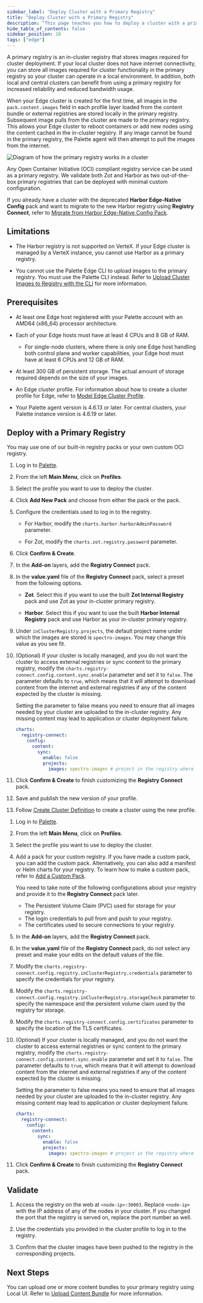 ```yaml
---
sidebar_label: "Deploy Cluster with a Primary Registry"
title: "Deploy Cluster with a Primary Registry"
description: "This page teaches you how to deploy a cluster with a primary registry."
hide_table_of_contents: false
sidebar_position: 10
tags: ["edge"]
---
```


A primary registry is an in-cluster registry that stores images required for cluster deployment. If your local cluster
does not have internet connectivity, you can store all images required for cluster functionality in the primary registry
so your cluster can operate in a local environment. In addition, both local and central clusters can benefit from using
a primary registry for increased reliability and reduced bandwidth usage.

When your Edge cluster is created for the first time, all images in the `pack.content.images` field in each profile
layer loaded from the content bundle or external registries are stored locally in the primary registry. Subsequent image
pulls from the cluster are made to the primary registry. This allows your Edge cluster to reboot containers or add new
nodes using the content cached in the in-cluster registry. If any image cannot be found in the primary registry, the
Palette agent will then attempt to pull the images from the internet.

![Diagram of how the primary registry works in a cluster](/clusters_edge_registries_primary-registry.webp)

Any Open Container Initiative (OCI) compliant registry service can be used as a primary registry. We validate both Zot
and Harbor as two out-of-the-box primary registries that can be deployed with minimal custom configuration.

If you already have a cluster with the deprecated **Harbor Edge-Native Config** pack and want to migrate to the new
Harbor registry using **Registry Connect**, refer to
[Migrate from Harbor Edge-Native Config Pack](./migrate-edge-native-config.md).

## Limitations

- The Harbor registry is not supported on VerteX. If your Edge cluster is managed by a VerteX instance, you cannot use
  Harbor as a primary registry.

- You cannot use the Palette Edge CLI to upload images to the primary registry. You must use the Palette CLI instead.
  Refer to [Upload Cluster Images to Registry with the CLI](./upload-images-to-registry.md) for more information.

## Prerequisites

- At least one Edge host registered with your Palette account with an AMD64 (x86_64) processor architecture.

- Each of your Edge hosts must have at least 4 CPUs and 8 GB of RAM.

  - For single-node clusters, where there is only one Edge host handling both control plane and worker capabilities,
    your Edge host must have at least 6 CPUs and 12 GB of RAM.

- At least 300 GB of persistent storage. The actual amount of storage required depends on the size of your images.

- An Edge cluster profile. For information about how to create a cluster profile for Edge, refer to
  [Model Edge Cluster Profile](../../site-deployment/model-profile.md).

- Your Palette agent version is 4.6.13 or later. For central clusters, your Palette instance version is 4.6.19 or later.

## Deploy with a Primary Registry

You may use one of our built-in registry packs or your own custom OCI registry.

<Tabs group="Registry type">

<TabItem value="Built-in Registry Packs">

1. Log in to [Palette](https://console.spectrocloud.com).

2. From the left **Main Menu**, click on **Profiles**.

3. Select the profile you want to use to deploy the cluster.

<!-- prettier-ignore-start -->

4. Click **Add New Pack** and choose from either the
   <VersionedLink text="Harbor" url="/integrations/packs/?pack=harbor" /> pack or the
   <VersionedLink text="Zot" url="/integrations/packs/?pack=zot" /> pack.
<!-- prettier-ignore-end-->

5. Configure the credentials used to log in to the registry.

   - For Harbor, modify the `charts.harbor.harborAdminPassword` parameter.

   - For Zot, modify the `charts.zot.registry.password` parameter.

6. Click **Confirm & Create**.

7. In the **Add-on** layers, add the **Registry Connect** pack.

8. In the **value.yaml** file of the **Registry Connect** pack, select a preset from the following options.

   - **Zot**. Select this if you want to use the built **Zot Internal Registry** pack and use Zot as your in-cluster
     primary registry.

   - **Harbor**. Select this if you want to use the built **Harbor Internal Registry** pack and use Harbor as your
     in-cluster primary registry.

9. Under `inClusterRegistry.projects`, the default project name under which the images are stored is `spectro-images`.
   You may change this value as you see fit.

10. (Optional) If your cluster is locally managed, and you do not want the cluster to access external registries or sync
    content to the primary registry, modify the `charts.registry-connect.config.content.sync.enable` parameter and set
    it to `false`. The parameter defaults to `true`, which means that it will attempt to download content from the
    internet and external registries if any of the content expected by the cluster is missing.

    Setting the parameter to false means you need to ensure that all images needed by your cluster are uploaded to the
    in-cluster registry. Any missing content may lead to application or cluster deployment failure.

    ```yaml {6}
    charts:
      registry-connect:
        config:
          content:
            sync:
              enable: false
              projects:
                images: spectro-images # project in the registry where docker images will be stored
    ```

11. Click **Confirm & Create** to finish customizing the **Registry Connect** pack.

12. Save and publish the new version of your profile.

13. Follow [Create Cluster Definition](../cluster-deployment.md) to create a cluster using the new profile.

</TabItem>

<TabItem value="Custom Registry">

1. Log in to [Palette](https://console.spectrocloud.com).

2. From the left **Main Menu**, click on **Profiles**.

3. Select the profile you want to use to deploy the cluster.

4. Add a pack for your custom registry. If you have made a custom pack, you can add the custom pack. Alternatively, you
   can also add a manifest or Helm charts for your registry. To learn how to make a custom pack, refer to
   [Add a Custom Pack](../../../../registries-and-packs/add-custom-packs.md).

   You need to take note of the following configurations about your registry and provide it to the **Registry Connect**
   pack later.

   - The Persistent Volume Claim (PVC) used for storage for your registry.
   - The login credentials to pull from and push to your registry.
   - The certificates used to secure connections to your registry.

5. In the **Add-on** layers, add the **Registry Connect** pack.

6. In the **value.yaml** file of the **Registry Connect** pack, do not select any preset and make your edits on the
   default values of the file.

7. Modify the `charts.registry-connect.config.registry.inClusterRegistry.credentials` parameter to specify the
   credentials for your registry.

8. Modify the `charts.registry-connect.config.registry.inClusterRegistry.storageCheck` parameter to specify the
   namespace and the persistent volume claim used by the registry for storage.

9. Modify the `charts.registry-connect.config.certificates` parameter to specify the location of the TLS certificates.

10. (Optional) If your cluster is locally managed, and you do not want the cluster to access external registries or sync
    content to the primary registry, modify the `charts.registry-connect.config.content.sync.enable` parameter and set
    it to `false`. The parameter defaults to `true`, which means that it will attempt to download content from the
    internet and external registries if any of the content expected by the cluster is missing.

    Setting the parameter to false means you need to ensure that all images needed by your cluster are uploaded to the
    in-cluster registry. Any missing content may lead to application or cluster deployment failure.

    ```yaml {6}
    charts:
      registry-connect:
        config:
          content:
            sync:
              enable: false
              projects:
                images: spectro-images # project in the registry where docker images will be stored
    ```

11. Click **Confirm & Create** to finish customizing the **Registry Connect** pack.

</TabItem>

</Tabs>

## Validate

1. Access the registry on the web at `<node-ip>:30003`. Replace `<node-ip>` with the IP address of any of the nodes in
   your cluster. If you changed the port that the registry is served on, replace the port number as well.

2. Use the credentials you provided in the cluster profile to log in to the registry.

3. Confirm that the cluster images have been pushed to the registry in the corresponding projects.

## Next Steps

You can upload one or more content bundles to your primary registry using Local UI. Refer to
[Upload Content Bundle](../../local-ui/cluster-management/upload-content-bundle.md) for more information.
